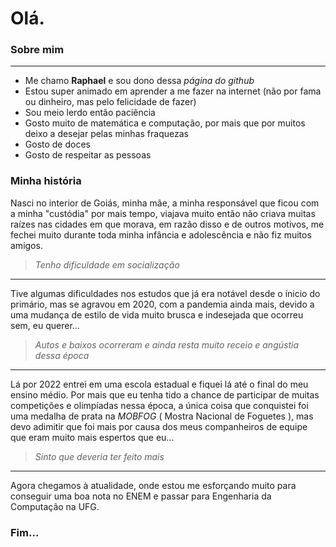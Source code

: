 # Olá. 

### Sobre mim
---

- Me chamo **Raphael** e sou dono dessa *página do github*
- Estou super animado em aprender a me fazer na internet (não por fama ou dinheiro, mas pelo felicidade de fazer)
- Sou meio lerdo então paciência
- Gosto muito de matemática e computação, por mais que por muitos deixo a desejar pelas minhas fraquezas
- Gosto de doces
- Gosto de respeitar as pessoas

### Minha história

Nasci no interior de Goiás, minha mãe, a minha responsável que ficou com a minha "custódia" por mais tempo,
viajava muito então não criava muitas raízes nas cidades em que morava, em razão disso e de outros motivos,
me fechei muito durante toda minha infância e adolescência e não fiz muitos amigos.
> *Tenho dificuldade em socialização*
---

Tive algumas dificuldades nos estudos que já era notável desde o ínicio do primário, mas se agravou em 2020,
com a pandemia ainda mais, devido a uma mudança de estilo de vida muito brusca e indesejada que ocorreu sem,
eu querer...
> *Autos e baixos ocorreram e ainda resta muito receio e angústia dessa época*
---

Lá por 2022 entrei em uma escola estadual e fiquei lá até o final do meu ensino médio. Por mais que eu tenha
tido a chance de participar de muitas competições e olimpíadas nessa época, a única coisa que conquistei foi
uma medalha de prata na *MOBFOG* ( Mostra Nacional de Foguetes ), mas devo adimitir que foi mais por causa
dos meus companheiros de equipe que eram muito mais espertos que eu...
> *Sinto que deveria ter feito mais*
---

Agora chegamos à atualidade, onde estou me esforçando muito para conseguir uma boa nota no ENEM e passar para
Engenharia da Computação na UFG.

### Fim...
